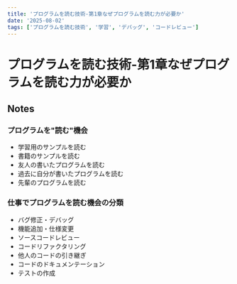 ```yaml
---
title: 'プログラムを読む技術-第1章なぜプログラムを読む力が必要か'
date: '2025-08-02'
tags: ['プログラムを読む技術', '学習', 'デバッグ', 'コードレビュー']
---
```


# プログラムを読む技術-第1章なぜプログラムを読む力が必要か

## Notes

### プログラムを"読む"機会

- 学習用のサンプルを読む
- 書籍のサンプルを読む
- 友人の書いたプログラムを読む
- 過去に自分が書いたプログラムを読む
- 先輩のプログラムを読む

### 仕事でプログラムを読む機会の分類

- バグ修正・デバッグ
- 機能追加・仕様変更
- ソースコードレビュー
- コードリファクタリング
- 他人のコードの引き継ぎ
- コードのドキュメンテーション
- テストの作成